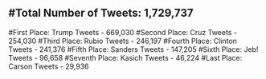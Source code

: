 #Total Number of Tweets: 1,729,737 
---
#First Place: Trump Tweets - 669,030
#Second Place: Cruz Tweets - 254,030
#Third Place: Rubio Tweets - 246,197
#Fourth Place: Clinton Tweets - 241,376
#Fifth Place: Sanders Tweets - 147,205
#Sixth Place: Jeb! Tweets - 96,658
#Seventh Place: Kasich Tweets - 46,224
#Last Place: Carson Tweets - 29,936
